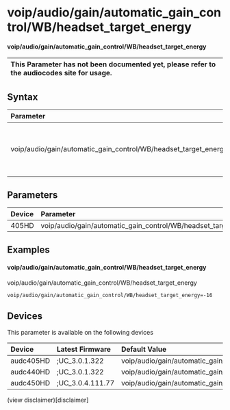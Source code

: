 ﻿---
description: voip/audio/gain/automatic_gain_control/WB/headset_target_energy
search: false
---

# voip/audio/gain/automatic_gain_control/WB/headset_target_energy

#### voip/audio/gain/automatic_gain_control/WB/headset_target_energy


| This Parameter has not been documented yet, please refer to the audiocodes site for usage.  |
| :--- |

## Syntax
| Parameter | Syntax |
| :--- | :--- |
|voip/audio/gain/automatic_gain_control/WB/headset_target_energy | {% raw %} undefined {% endraw %} |

## Parameters
|Device|Parameter|value|Description|
|:---|:---|:---|:---|
| 405HD | voip/audio/gain/automatic_gain_control/WB/headset_target_energy |  |  |

## Examples
#### voip/audio/gain/automatic_gain_control/WB/headset_target_energy

voip/audio/gain/automatic_gain_control/WB/headset_target_energy

```
voip/audio/gain/automatic_gain_control/WB/headset_target_energy=-16
```

## Devices
This parameter is available on the following devices

| Device | Latest Firmware | Default Value |
|:---|:---|:---|
| audc405HD | ;UC_3.0.1.322 | voip/audio/gain/automatic_gain_control/WB/headset_target_energy=-16 
| audc440HD | ;UC_3.0.1.322 | voip/audio/gain/automatic_gain_control/WB/headset_target_energy=-16 
| audc450HD | ;UC_3.0.4.111.77 | voip/audio/gain/automatic_gain_control/WB/headset_target_energy=-16 

(view disclaimer)[disclaimer]
